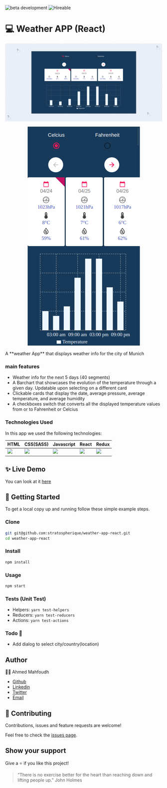 ![beta development](https://img.shields.io/badge/beta-development-green?style=flat-square)
![Hireable](https://cdn.rawgit.com/hiendv/hireable/master/styles/default/yes.svg)

# 💻 Weather APP (React)

![alt text](web.png)
<p align="center">
<img src="mobile.png">
</p>
A **weather App** that displays weather info for the city of Munich

### main features

- Weather info for the next 5 days (40 segments)
- A Barchart that showcases the evolution of the temperature through a given day. Updatable upon selecting on a different card
- Clickable cards that display the date, average pressure, average temperature, and average humidity
- A checkboxes switch that converts all the displayed temperature values from or to Fahrenheit or Celcius

### Technologies Used

In this app we used the following technologies:

HTML | CSS(SASS) | Javascript | React | Redux 
------------ | ------------- | ----------- | ----------- | -----------
<img src="https://upload.wikimedia.org/wikipedia/commons/thumb/6/61/HTML5_logo_and_wordmark.svg/1200px-HTML5_logo_and_wordmark.svg.png" width="50" /> | <img src="https://img.icons8.com/windows/64/000000/sass.png"> | <img src="https://img.icons8.com/color/48/000000/javascript.png"> | <img src="https://img.icons8.com/officel/40/000000/react.png"> | <img src="https://res.cloudinary.com/practicaldev/image/fetch/s--heipuOTP--/c_limit%2Cf_auto%2Cfl_progressive%2Cq_auto%2Cw_880/https://redux.js.org/img/redux.svg" width="50" />


## ✨ Live Demo

You can look at it [here](https://stratospherique.github.io/weather-app-react/)

## 🚀 Getting Started

To get a local copy up and running follow these simple example steps.

### Clone

```sh
git git@github.com:stratospherique/weather-app-react.git
cd weather-app-react
```

### Install

```sh
npm install
```

### Usage

```sh
npm start
```

### Tests (Unit Test)
- Helpers: `yarn test-helpers`
- Reducers: `yarn test-reducers`
- Actions: `yarn test-actions`

### Todo :pencil:
- Add dialog to select city/country(location)

## Author

:male_detective: Ahmed Mahfoudh

- [Github](https://github.com/stratospherique)
- [Linkedin](https://www.linkedin.com/in/ahmed-mahfoudh/)
- [Twitter](https://twitter.com/AhmedMahfoudh8)
- [Email](mailto:ahmed.mahfoudh1991@gmail.com?subject=Website%20Inquiry)

## 🤝 Contributing

Contributions, issues and feature requests are welcome!

Feel free to check the [issues page](issues/).

## Show your support

Give a ⭐️ if you like this project!

> “There is no exercise better for the heart than reaching down and lifting people up.” 
John Holmes